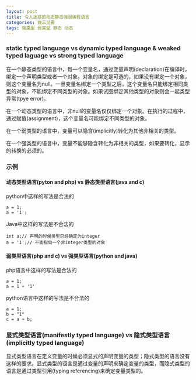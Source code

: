 ```yaml
---
layout: post
title: 令人迷惑的动态静态强弱编程语言 
categories: 拨云见雾
tags: 强类型 弱类型 静态 动态
---
```


### static typed language vs dynamic typed language & weaked typed laguage vs strong typed language

在一个静态类型的语言中，每一个变量名，通过变量声明(declaration)在编译时，绑定一个声明类型或者一个对象。对象的绑定是可选的，如果没有绑定一个对象，则这个变量名为null。一旦变量名绑定一个类型之后，这个变量名只能绑定相同类型的对象，不能绑定不同类型的对象。如果试图绑定其他类型的对象则会一起类型异常(tpye error)。

在一个动态类型的语言中，非null的变量名仅仅绑定一个对象。在执行的过程中，通过赋值(assignment)，这个变量名可能绑定不同类型的对象。

在一个弱类型的语言中，变量可以隐含(implicitly)转化为其他非相关的类型。

在一个强类型的语言中，变量不能够隐含转化为非相关的类型，如果要转化，显示的转换的必须的。

### 示例

#### 动态类型语言(pyton and php) vs 静态类型语言(java and c)

python中这样的写法是合法的

    a = 1;
    a = '1';

Java中这样的写法是不合法的

    int a;// 声明的时候类型已经确定为integer
    a = '1';// 不能指向一个非integer类型的对象

#### 弱类型语言(php and c) vs 强类型语言(python and java)

php语言中这样的写法是合法的

    a = 1;
    a = 1 + '1'

python语言中这样的写法是不合法的

    a = 1;
    b = "1"
    c = a + b;

### 显式类型语言(manifestly typed language) vs 隐式类型语言(implicitly typed language)

显式类型语言在定义变量的时候必须显式的声明变量的类型；隐式类型的语言没有这样的要求。显式类型的语言是通过变量的声明来确定变量的类型，而隐式类型的语言是通过类型引用(typing referencing)来确定变量类型的。
